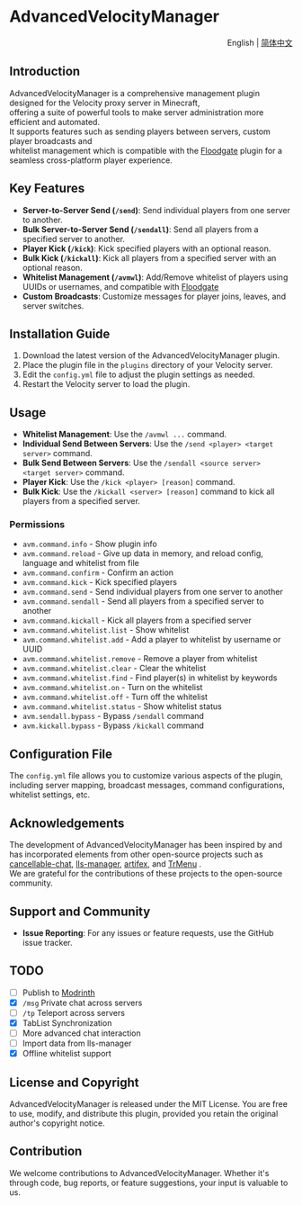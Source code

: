 # AdvancedVelocityManager

<div align="right">
  English
  |
  <a title="简体中文" href="./README_CN.md" >简体中文</a>
</div>

## Introduction

AdvancedVelocityManager is a comprehensive management plugin designed for the Velocity proxy server in Minecraft,<br>
offering a suite of powerful tools to make server administration more efficient and automated.<br>
It supports features such as sending players between servers, custom player broadcasts and<br>
whitelist management which is compatible with the [Floodgate](https://geysermc.org/wiki/floodgate/) plugin for a seamless cross-platform player experience.

## Key Features

- **Server-to-Server Send (`/send`)**: Send individual players from one server to another.
- **Bulk Server-to-Server Send (`/sendall`)**: Send all players from a specified server to another.
- **Player Kick (`/kick`)**: Kick specified players with an optional reason.
- **Bulk Kick (`/kickall`)**: Kick all players from a specified server with an optional reason.
- **Whitelist Management (`/avmwl`)**: Add/Remove whitelist of players using UUIDs or usernames, and compatible with
  [Floodgate](https://geysermc.org/wiki/floodgate/)
- **Custom Broadcasts**: Customize messages for player joins, leaves, and server switches.

## Installation Guide

1. Download the latest version of the AdvancedVelocityManager plugin.
2. Place the plugin file in the `plugins` directory of your Velocity server.
3. Edit the `config.yml` file to adjust the plugin settings as needed.
4. Restart the Velocity server to load the plugin.

## Usage

- **Whitelist Management**: Use the `/avmwl ...` command.
- **Individual Send Between Servers**: Use the `/send <player> <target server>` command.
- **Bulk Send Between Servers**: Use the `/sendall <source server> <target server>` command.
- **Player Kick**: Use the `/kick <player> [reason]` command.
- **Bulk Kick**: Use the `/kickall <server> [reason]` command to kick all players from a specified server.

### Permissions

- `avm.command.info` - Show plugin info
- `avm.command.reload` - Give up data in memory, and reload config, language and whitelist from file
- `avm.command.confirm` - Confirm an action
- `avm.command.kick` - Kick specified players
- `avm.command.send` - Send individual players from one server to another
- `avm.command.sendall` - Send all players from a specified server to another
- `avm.command.kickall` - Kick all players from a specified server
- `avm.command.whitelist.list` - Show whitelist
- `avm.command.whitelist.add` - Add a player to whitelist by username or UUID
- `avm.command.whitelist.remove` - Remove a player from whitelist
- `avm.command.whitelist.clear` - Clear the whitelist
- `avm.command.whitelist.find` - Find player(s) in whitelist by keywords
- `avm.command.whitelist.on` - Turn on the whitelist
- `avm.command.whitelist.off` - Turn off the whitelist
- `avm.command.whitelist.status` - Show whitelist status
- `avm.sendall.bypass` - Bypass `/sendall` command
- `avm.kickall.bypass` - Bypass `/kickall` command

## Configuration File

The `config.yml` file allows you to customize various aspects of the plugin, including server mapping, broadcast
messages, command configurations, whitelist settings, etc.

## Acknowledgements

The development of AdvancedVelocityManager has been inspired by and has incorporated elements from other open-source
projects such as [cancellable-chat](https://github.com/ZhuRuoLing/cancellable-chat), [lls-manager](https://github.com/plusls/lls-manager), [artifex](https://github.com/InsinuateProjects/artifex), and [TrMenu](https://github.com/TrPlugins/TrMenu) .<br>
We are grateful for the contributions of these projects to the open-source community.

## Support and Community

- **Issue Reporting**: For any issues or feature requests, use the GitHub issue tracker.

## TODO

- [ ] Publish to [Modrinth](https://modrinth.com) 
- [x] `/msg` Private chat across servers
- [ ] `/tp` Teleport across servers
- [x] TabList Synchronization
- [ ] More advanced chat interaction
- [ ] Import data from lls-manager
- [x] Offline whitelist support

## License and Copyright

AdvancedVelocityManager is released under the MIT License. You are free to use, modify, and distribute this plugin,
provided you retain the original author's copyright notice.

## Contribution

We welcome contributions to AdvancedVelocityManager. Whether it's through code, bug reports, or feature suggestions,
your input is valuable to us.
